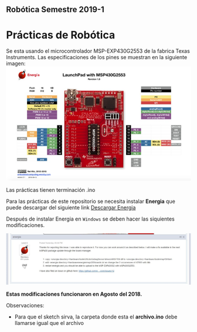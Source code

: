 ## Robótica Semestre 2019-1

# Prácticas de Robótica 

Se esta usando el microcontrolador MSP-EXP430G2553 de la fabrica Texas Instruments.
Las especificaciones de los pines se muestran en la siguiente imagen: 
<img src="RecursosImagenes/MSPG2553.jpg" alt="MSP"/>

Las prácticas tienen terminación .ino 

Para las prácticas de este repositorio se necesita instalar **Energia** que puede descargar del siguiente link [Descargar Energia](https://energia.nu/download/)

Después de instalar Energia en `Windows` se deben hacer las siquientes modificaciones.

<img src="RecursosImagenes/InstruccionesWindows.jpg" alt="Instrucciones"/> 

**Estas modificaciones funcionaron en Agosto del 2018.**

Observaciones:
* Para que el sketch sirva, la carpeta donde esta el __archivo.ino__ debe llamarse igual que el archivo
